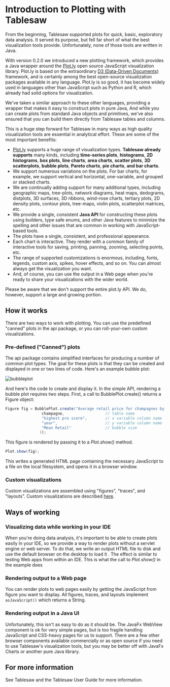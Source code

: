 # Introduction to Plotting with Tablesaw

From the beginning, Tablesaw supported plots for quick, basic, exploratory data analysis. It served its purpose, but fell far short of what the best visualization tools provide. Unfortunately, none of those tools are written in Java. 

With version 0.2.0 we introduced a new plotting framework, which provides a Java wrapper around the [Plot.ly](https://github.com/plotly) open source JavaScript visualization library. Plot.ly is based on the extraordinary [D3 (Data-Driven Documents)](https://d3js.org/) framework, and is certainly among the best open-source visualization packages available in any language. Plot.ly is so good, it has become widely used in languages other than JavaScript such as Python and R, which already had solid options for visualization. 

We've taken a similar approach to these other languages, providing a wrapper that makes it easy to construct plots in pure Java,  And while you can create plots from standard Java objects and primitives, we've also ensured that you can build them directly from Tablesaw tables and columns.  

This is a huge step forward for Tablesaw in many ways as high quality visualization tools are essential in analytical effort. These are some of the most important benefits:

- [Plot.ly](https://github.com/plotly) supports a huge range of visualization types. **Tablesaw already supports** many kinds, including **time-series plots**, **histograms**, **2D histograms**, **box plots**, **line charts**, **area charts**, **scatter plots**, **3D scatterplots**, **bubble plots**, **Pareto charts**, **pie charts**, **and bar charts**. 
- We support numerous variations on the plots. For bar charts, for example, we support vertical and horizontal, one-variable, and grouped or stacked charts. 
- We are continually adding support for many additional types, including geographic maps, tree-plots, network diagrams, heat maps, dedograms, distplots, 3D surfaces, 3D ribbons, wind-rose charts, tertiary plots, 2D density plots, contour plots, tree-maps, violin plots, scatterplot matrices, etc. 
- We provide a single, consistent **Java API** for constructing these plots using builders, type safe enums, and other Java features to minimize the spelling and other issues that are common in working with JavaScript-based tools.
- The plots have a single, consistent, and professional appearance. 
- Each chart is interactive. They render with a common family of interactive tools for saving, printing, panning, zooming, selecting points, etc. 
- The range of supported customizations is enormous, including, fonts, legends, custom axis, spikes, hover effects, and so on. You can almost always get the visualization you want. 
- And, of course, you can use the output in a Web page when you're ready to share your visualizations with the wider world.

Please be aware that we don't support the entire plot.ly API. We do, however, support a large and growing portion.

## How it works

There are two ways to work with plotting. You can use the predefined "canned" plots in the api package, or you can roll-your-own custom visualizations. 

### Pre-defined ("Canned") plots 

The api package contains simplified interfaces for producing a number of common plot types. The goal for these plots is that they can be created and displayed in one or two lines of code. Here's an example bubble plot: 

![bubbleplot](https://jtablesaw.github.io/tablesaw/userguide/images/eda/wine_bubble.png)

And here's the code to create and display it. In the simple API, rendering a bubble plot requires two steps. First, a call to BubblePlot.create() returns a Figure object: 

```Java
Figure fig = BubblePlot.create("Average retail price for champagnes by year and rating",
                champagne,					// table name
                "highest pro score",		// x variable column name
                "year",						// y variable column name
                "Mean Retail"				// bubble size
               ));
```

This figure is rendered by passing it to a *Plot.show()* method.

```java
Plot.show(fig);
```

This writes a generated HTML page containing the necessary JavaScript to a file on the local filesystem, and opens it in a browser window.

### Custom visualizations 

Custom visualizations are assembled using "figures", "traces", and "layouts". Custom visualizations are described [here](https://jtablesaw.github.io/tablesaw/userguide/Visualization_custom). 

## Ways of working 

### Visualizing data while working in your IDE

When you're doing data analysis, it's important to be able to create plots easily in your IDE, so we provide a way to render plots without a servlet engine or web server. To do that, we write an output HTML file to disk and use the default browser on the desktop to load it . The effect is similar to testing Web apps from within an IDE. This is what the call to *Plot.show()* in the example does

### Rendering output to a Web page

You can render plots to web pages easily by getting the JavaScript from figure you want to display. All figures, traces, and layouts implement ```asJavaScript()``` which returns a String. 

### Rendering output in a Java UI

Unfortunately, this isn't as easy to do as it should be. The JavaFx  WebView component is ok for very simple pages, but is too fragile handling  JavaScript and CSS-heavy pages for us to support. There are a few other browser components available commercially or as open source if you need to use Tablesaw's visualization tools, but you may be better off with JavaFx Charts or another pure Java library. 

## For more information

See Tablesaw and the Tablesaw User Guide for more information.

## 